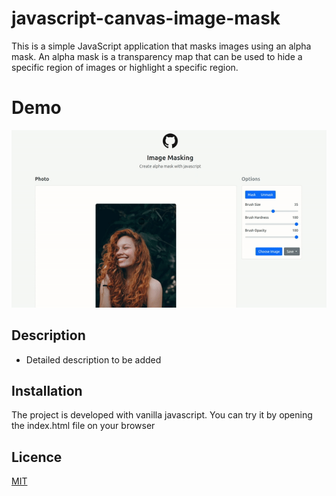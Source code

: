 # javascript-canvas-image-mask
This is a simple JavaScript application that masks images using an alpha mask. An alpha mask is a transparency map that can be used to hide a specific region of images or highlight a specific region.

# Demo
![](https://github.com/Bariskau/javascript-canvas-image-mask/raw/main/assets/images/demo.gif)

## Description
- Detailed description to be added

## Installation
The project is developed with vanilla javascript. You can try it by opening the index.html file on your browser

## Licence
[MIT](https://choosealicense.com/licenses/mit/)